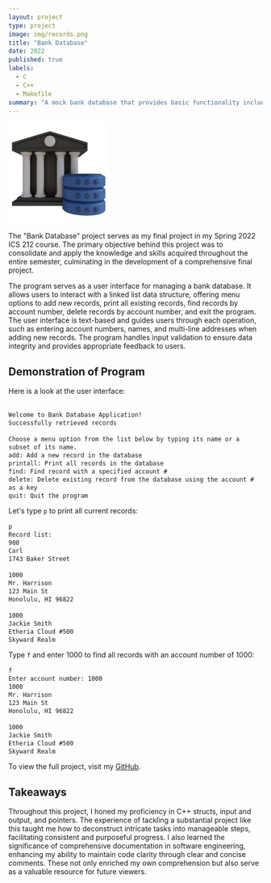 ```yaml
---
layout: project
type: project
image: img/records.png
title: "Bank Database"
date: 2022
published: true
labels:
  - C
  - C++
  - Makefile
summary: "A mock bank database that provides basic functionality including adding, printing, finding, and deleting records."
---
```


<img class="img-fluid" style="width: 200px" src="../img/bank-db.png">

The "Bank Database" project serves as my final project in my Spring 2022 ICS 212 course. The primary objective behind this project was to consolidate and apply the knowledge and skills acquired throughout the entire semester, culminating in the development of a comprehensive final project.

The program serves as a user interface for managing a bank database. It allows users to interact with a linked list data structure, offering menu options to add new records, print all existing records, find records by account number, delete records by account number, and exit the program. The user interface is text-based and guides users through each operation, such as entering account numbers, names, and multi-line addresses when adding new records. The program handles input validation to ensure data integrity and provides appropriate feedback to users.

## Demonstration of Program

Here is a look at the user interface:

```

Welcome to Bank Database Application!
Successfully retrieved records

Choose a menu option from the list below by typing its name or a subset of its name.
add: Add a new record in the database
printall: Print all records in the database
find: Find record with a specified account #
delete: Delete existing record from the database using the account # as a key
quit: Quit the program

```

Let's type `p` to print all current records:

```
p
Record list:
900
Carl
1743 Baker Street

1000
Mr. Harrison
123 Main St
Honolulu, HI 96822

1000
Jackie Smith
Etheria Cloud #500
Skyward Realm
```

Type `f` and enter 1000 to find all records with an account number of 1000:

```
f
Enter account number: 1000
1000
Mr. Harrison
123 Main St
Honolulu, HI 96822

1000
Jackie Smith
Etheria Cloud #500
Skyward Realm
```

To view the full project, visit my [GitHub](https://github.com/loellelam/Bank-Database).

## Takeaways

Throughout this project, I honed my proficiency in C++ structs, input and output, and pointers. The experience of tackling a substantial project like this taught me how to deconstruct intricate tasks into manageable steps, facilitating consistent and purposeful progress. I also learned the significance of comprehensive documentation in software engineering, enhancing my ability to maintain code clarity through clear and concise comments. These not only enriched my own comprehension but also serve as a valuable resource for future viewers.
